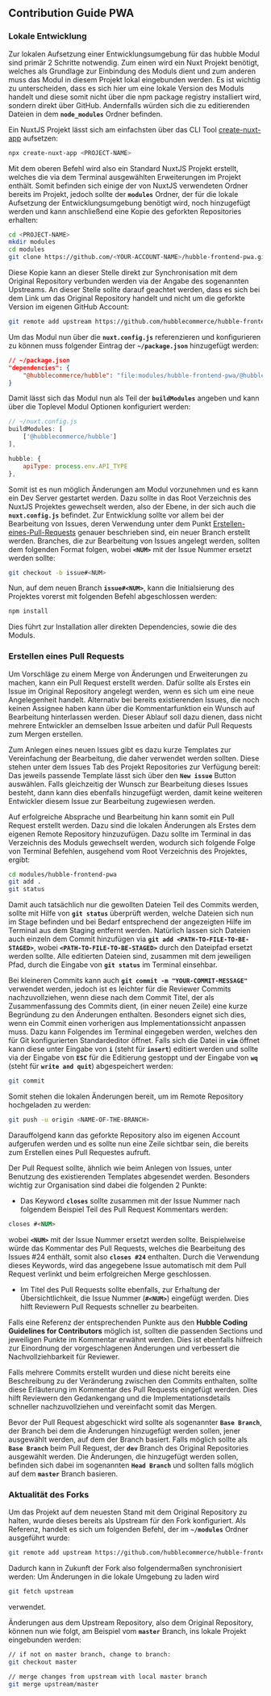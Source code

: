 ## Contribution Guide PWA

### Lokale Entwicklung

Zur lokalen Aufsetzung einer Entwicklungsumgebung für das hubble Modul sind primär 2 Schritte notwendig.
Zum einen wird ein Nuxt Projekt benötigt, welches als Grundlage zur Einbindung des Moduls dient und zum anderen muss das 
Modul in diesem Projekt lokal eingebunden werden. Es ist wichtig zu unterscheiden, dass es sich hier um eine
lokale Version des Moduls handelt und diese somit nicht über die npm package registry installiert wird, 
sondern direkt über GitHub. Andernfalls würden sich die zu editierenden Dateien in dem __`node_modules`__ Ordner
befinden.

Ein NuxtJS Projekt lässt sich am einfachsten über das CLI Tool [create-nuxt-app](https://github.com/nuxt/create-nuxt-app)
aufsetzen:

``` bash
npx create-nuxt-app <PROJECT-NAME>
```

Mit dem oberen Befehl wird also ein Standard NuxtJS Projekt erstellt, welches die via dem Terminal ausgewählten Erweiterungen
im Projekt enthält. Somit befinden sich einige der von NuxtJS verwendeten Ordner bereits im Projekt, jedoch sollte der
__`modules`__ Ordner, der für die lokale Aufsetzung der Entwicklungsumgebung benötigt wird, noch hinzugefügt werden und kann
anschließend eine Kopie des geforkten Repositories erhalten:

``` bash
cd <PROJECT-NAME>
mkdir modules
cd modules
git clone https://github.com/<YOUR-ACCOUNT-NAME>/hubble-frontend-pwa.git
```

Diese Kopie kann an dieser Stelle direkt zur Synchronisation mit dem Original Repository verbunden werden via der Angabe
des sogenannten Upstreams. An dieser Stelle sollte darauf geachtet werden, dass es sich bei dem Link um das Original
Repository handelt und nicht um die geforkte Version im eigenen GitHub Account:

``` bash
git remote add upstream https://github.com/hubblecommerce/hubble-frontend-pwa.git
```


Um das Modul nun über die __`nuxt.config.js`__ referenzieren und konfigurieren zu können muss folgender Eintrag der 
__`~/package.json`__ hinzugefügt werden:

``` json
// ~/package.json
"dependencies": { 
    "@hubblecommerce/hubble": "file:modules/hubble-frontend-pwa/@hubblecommerce/hubble"
}
```
Damit lässt sich das Modul nun als Teil der __`buildModules`__ angeben und kann über die
Toplevel Modul Optionen konfiguriert werden:

``` js
// ~/nuxt.config.js
buildModules: [
    ['@hubblecommerce/hubble']
],

hubble: {
    apiType: process.env.API_TYPE
},
```

Somit ist es nun möglich Änderungen am Modul vorzunehmen und es kann ein Dev Server gestartet werden.
Dazu sollte in das Root Verzeichnis des NuxtJS Projektes gewechselt werden, also der Ebene, in der sich auch die
__`nuxt.config.js`__ befindet.
Zur Entwicklung sollte vor allem bei der Bearbeitung von Issues, deren Verwendung unter dem Punkt [Erstellen-eines-Pull-Requests](./contributionPWA.md/Erstellen-eines-Pull-Requests)
genauer beschrieben sind, ein neuer Branch erstellt werden. Branches, die zur Bearbeitung von Issues angelegt werden,
sollten dem folgenden Format folgen, wobei __`<NUM>`__ mit der Issue Nummer ersetzt werden sollte:

``` bash
git checkout -b issue#<NUM>
```
 
Nun, auf dem neuen Branch __`issue#<NUM>`__,  kann die Initialsierung des Projektes vorerst mit folgenden Befehl abgeschlossen werden:

``` js
npm install
```

Dies führt zur Installation aller direkten Dependencies, sowie die des Moduls.



### Erstellen eines Pull Requests

Um Vorschläge zu einem Merge von Änderungen und Erweiterungen zu machen, kann ein Pull Request erstellt werden. Dafür 
sollte als Erstes ein Issue im Original Repository angelegt werden, wenn es sich um eine neue Angelegenheit handelt. Alternativ bei bereits existierenden Issues, die noch keinen Assignee haben kann über die Kommentarfunktion ein Wunsch auf Bearbeitung hinterlassen werden.
Dieser Ablauf soll dazu dienen, dass nicht mehrere Entwickler an demselben Issue arbeiten und dafür Pull Requests zum Mergen 
erstellen.

Zum Anlegen eines neuen Issues gibt es dazu kurze Templates zur Vereinfachung der Bearbeitung, die daher verwendet werden sollten.
Diese stehen unter dem Issues Tab des Projekt Repositories zur Verfügung bereit: Das jeweils passende Template lässt sich
über den __`New issue`__ Button auswählen. Falls gleichzeitig der Wunsch zur Bearbeitung dieses Issues besteht, dann kann dies 
ebenfalls hinzugefügt werden, damit keine weiteren Entwickler diesem Issue zur Bearbeitung zugewiesen werden.

Auf erfolgreiche Absprache und Bearbeitung hin kann somit ein Pull Request erstellt werden. Dazu sind die lokalen Änderungen
als Erstes dem eigenen Remote Repository hinzuzufügen. Dazu sollte im Terminal in das Verzeichnis des Moduls gewechselt werden,
wodurch sich folgende Folge von Terminal Befehlen, ausgehend vom Root Verzeichnis des Projektes, ergibt:

``` bash
cd modules/hubble-frontend-pwa
git add .
git status
```
Damit auch tatsächlich nur die gewollten Dateien Teil des Commits werden, sollte mit Hilfe von __`git status`__ überprüft
werden, welche Dateien sich nun im Stage befinden und bei Bedarf entsprechend der angezeigten Hilfe im Terminal aus dem
Staging entfernt werden. Natürlich lassen sich Dateien auch einzeln dem Commit hinzufügen via __`git add <PATH-TO-FILE-TO-BE-STAGED>`__, wobei __`<PATH-TO-FILE-TO-BE-STAGED>`__ durch den Dateipfad ersetzt werden sollte. 
Alle editierten Dateien sind, zusammen mit dem jeweiligen Pfad, durch die Eingabe von __`git status`__ im Terminal einsehbar.

Bei kleineren Commits kann auch __`git commit -m "YOUR-COMMIT-MESSAGE"`__ verwendet werden, jedoch ist es leichter für
die Reviewer Commits nachzuvollziehen, wenn diese nach dem Commit Titel, der als Zusammenfassung des Commits dient,
(in einer neuen Zeile) eine kurze Begründung zu den Änderungen enthalten. Besonders eignet sich dies, wenn ein Commit einen vorherigen aus
Implementationssicht anpassen muss. Dazu kann Folgendes im Terminal eingegeben werden, welches den für Git konfigurierten 
Standardeditor öffnet. Falls sich die Datei in __`vim`__ öffnet kann diese unter Eingabe von __`i`__ (steht für __`insert`__) editiert werden und sollte 
via der Eingabe von __`ESC`__ für die Editierung gestoppt und der Eingabe von __`wq`__ (steht für __`write and quit`__) abgespeichert werden:
``` bash
git commit
```

Somit stehen die lokalen Änderungen bereit, um im Remote Repository hochgeladen zu werden:

``` bash
git push -u origin <NAME-OF-THE-BRANCH>
```

Darauffolgend kann das geforkte Repository also im eigenen Account aufgerufen werden und es sollte nun eine Zeile sichtbar sein, 
die bereits zum Erstellen eines Pull Requestes aufruft.

Der Pull Request sollte, ähnlich wie beim Anlegen von Issues, unter Benutzung des existierenden Templates abgesendet werden. 
Besonders wichtig zur Organisation sind dabei die folgenden 2 Punkte:
+ Das Keyword __`closes`__ sollte zusammen mit der Issue Nummer nach folgendem Beispiel Teil des Pull Request Kommentars werden:

``` md
closes #<NUM>
```
wobei __`<NUM>`__ mit der Issue Nummer ersetzt werden sollte. Beispielweise würde das Kommentar des Pull Requests,
welches die Bearbeitung des Issues #24 enthält, somit also __`closes #24`__ enthalten. Durch die Verwendung dieses Keywords,
wird das angegebene Issue automatisch mit dem Pull Request verlinkt und beim erfolgreichen Merge geschlossen.
+ Im Titel des Pull Requests sollte ebenfalls, zur Erhaltung der Übersichtlichkeit, die Issue Nummer (__`#<NUM>`__) eingefügt werden.
Dies hilft Reviewern Pull Requests schneller zu bearbeiten.

Falls eine Referenz der entsprechenden Punkte aus den __Hubble Coding Guidelines for Contributors__ möglich ist, sollten die passenden Sections und jeweiligen Punkte im Kommentar erwähnt werden.
Dies ist ebenfalls hilfreich zur Einordnung der vorgeschlagenen Änderungen und verbessert die Nachvollziehbarkeit für Reviewer.

Falls mehrere Commits erstellt wurden und diese nicht bereits eine Beschreibung zu der Veränderung zwischen den Commits 
enthalten, sollte diese Erläuterung im Kommentar des Pull Requests eingefügt werden. Dies hilft Reviewern den Gedankengang
und die Implementationsdetails schneller nachzuvollziehen und vereinfacht somit das Mergen.

Bevor der Pull Request abgeschickt wird sollte als sogenannter __`Base Branch`__, der Branch bei dem die Änderungen hinzugefügt werden sollen, jener ausgewählt werden,
auf dem der Branch basiert. Falls möglich sollte als __`Base Branch`__ beim Pull Request, der __`dev`__ Branch des Original Repositories ausgewählt werden.
Die Änderungen, die hinzugefügt werden sollen, befinden sich dabei im sogenannten __`Head Branch`__ und sollten falls möglich auf dem __`master`__ Branch basieren.


### Aktualität des Forks

Um das Projekt auf dem neuesten Stand mit dem Original Repository zu halten, wurde dieses bereits als Upstream für den Fork
konfiguriert. Als Referenz, handelt es sich um folgenden Befehl, der im __`~/modules`__ Ordner ausgeführt wurde:

``` bash
git remote add upstream https://github.com/hubblecommerce/hubble-frontend-pwa.git
```

Dadurch kann in Zukunft der Fork also folgendermaßen synchronisiert werden:
Um Änderungen in die lokale Umgebung zu laden wird

``` bash
git fetch upstream
```
verwendet.

Änderungen aus dem Upstream Repository, also dem Original Repository, können nun wie folgt, am Beispiel vom __`master`__ Branch, ins lokale Projekt eingebunden werden:
``` bash
// if not on master branch, change to branch:
git checkout master

// merge changes from upstream with local master branch
git merge upstream/master
```